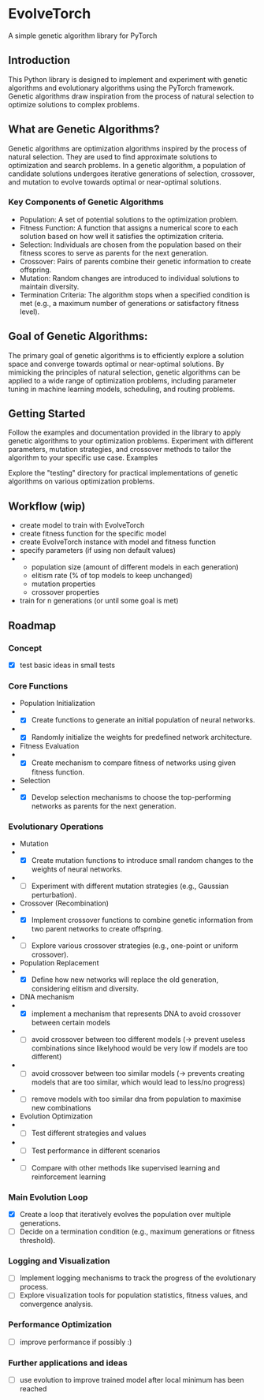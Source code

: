 # EvolveTorch
A simple genetic algorithm library for PyTorch
## Introduction
This Python library is designed to implement and experiment with genetic algorithms and evolutionary algorithms using the PyTorch framework. Genetic algorithms draw inspiration from the process of natural selection to optimize solutions to complex problems.

## What are Genetic Algorithms?
Genetic algorithms are optimization algorithms inspired by the process of natural selection. They are used to find approximate solutions to optimization and search problems. In a genetic algorithm, a population of candidate solutions undergoes iterative generations of selection, crossover, and mutation to evolve towards optimal or near-optimal solutions.

### Key Components of Genetic Algorithms
- Population: A set of potential solutions to the optimization problem.
- Fitness Function: A function that assigns a numerical score to each solution based on how well it satisfies the optimization criteria.
- Selection: Individuals are chosen from the population based on their fitness scores to serve as parents for the next generation.
- Crossover: Pairs of parents combine their genetic information to create offspring.
- Mutation: Random changes are introduced to individual solutions to maintain diversity.
- Termination Criteria: The algorithm stops when a specified condition is met (e.g., a maximum number of generations or satisfactory fitness level).

## Goal of Genetic Algorithms:
The primary goal of genetic algorithms is to efficiently explore a solution space and converge towards optimal or near-optimal solutions. By mimicking the principles of natural selection, genetic algorithms can be applied to a wide range of optimization problems, including parameter tuning in machine learning models, scheduling, and routing problems.

## Getting Started
Follow the examples and documentation provided in the library to apply genetic algorithms to your optimization problems. Experiment with different parameters, mutation strategies, and crossover methods to tailor the algorithm to your specific use case.
Examples

Explore the "testing" directory for practical implementations of genetic algorithms on various optimization problems.


## Workflow (wip)
- create model to train with EvolveTorch
- create fitness function for the specific model
- create EvolveTorch instance with model and fitness function
- specify parameters (if using non default values)
- - population size (amount of different models in each generation)
  - elitism rate (% of top models to keep unchanged)
  - mutation properties
  - crossover properties
- train for n generations (or until some goal is met)

## Roadmap
### Concept
- [x] test basic ideas in small tests

### Core Functions
-  Population Initialization
-  - [x] Create functions to generate an initial population of neural networks.
-  - [x] Randomly initialize the weights for predefined network architecture.

- Fitness Evaluation
-  - [x] Create mechanism to compare fitness of networks using given fitness function.

- Selection
-  - [x] Develop selection mechanisms to choose the top-performing networks as parents for the next generation.

### Evolutionary Operations
- Mutation
-  - [x] Create mutation functions to introduce small random changes to the weights of neural networks.
-  - [ ] Experiment with different mutation strategies (e.g., Gaussian perturbation).

- Crossover (Recombination)
-  - [x] Implement crossover functions to combine genetic information from two parent networks to create offspring.
-  - [ ] Explore various crossover strategies (e.g., one-point or uniform crossover).

- Population Replacement
-  - [x] Define how new networks will replace the old generation, considering elitism and diversity.
 
- DNA mechanism
-  - [x] implement a mechanism that represents DNA to avoid crossover between certain models
-  - [ ] avoid crossover between too different models (-> prevent useless combinations since likelyhood would be very low if models are too different)
-  - [ ] avoid crossover between too similar models (-> prevents creating models that are too similar, which would lead to less/no progress)
-  - [ ] remove models with too similar dna from population to maximise new combinations

- Evolution Optimization
-  - [ ] Test different strategies and values
-  - [ ] Test performance in different scenarios
-  - [ ] Compare with other methods like supervised learning and reinforcement learning

### Main Evolution Loop
- [x] Create a loop that iteratively evolves the population over multiple generations.
- [ ] Decide on a termination condition (e.g., maximum generations or fitness threshold).

### Logging and Visualization
- [ ] Implement logging mechanisms to track the progress of the evolutionary process.
- [ ] Explore visualization tools for population statistics, fitness values, and convergence analysis.

### Performance Optimization
- [ ] improve performance if possibly :)

### Further applications and ideas
- [ ] use evolution to improve trained model after local minimum has been reached

